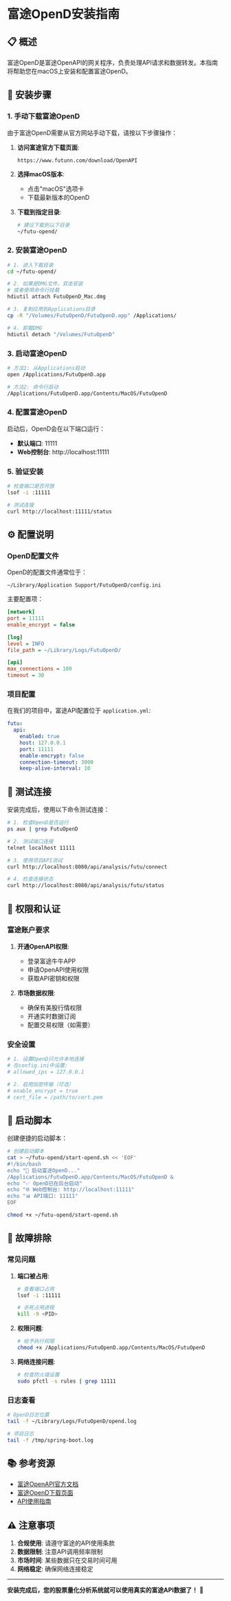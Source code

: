 # 富途OpenD安装指南

## 📋 概述

富途OpenD是富途OpenAPI的网关程序，负责处理API请求和数据转发。本指南将帮助您在macOS上安装和配置富途OpenD。

## 🔧 安装步骤

### 1. 手动下载富途OpenD

由于富途OpenD需要从官方网站手动下载，请按以下步骤操作：

1. **访问富途官方下载页面**:
   ```
   https://www.futunn.com/download/OpenAPI
   ```

2. **选择macOS版本**:
   - 点击"macOS"选项卡
   - 下载最新版本的OpenD

3. **下载到指定目录**:
   ```bash
   # 建议下载到以下目录
   ~/futu-opend/
   ```

### 2. 安装富途OpenD

```bash
# 1. 进入下载目录
cd ~/futu-opend/

# 2. 如果是DMG文件，双击安装
# 或者使用命令行挂载
hdiutil attach FutuOpenD_Mac.dmg

# 3. 复制应用到Applications目录
cp -R "/Volumes/FutuOpenD/FutuOpenD.app" /Applications/

# 4. 卸载DMG
hdiutil detach "/Volumes/FutuOpenD"
```

### 3. 启动富途OpenD

```bash
# 方法1: 从Applications启动
open /Applications/FutuOpenD.app

# 方法2: 命令行启动
/Applications/FutuOpenD.app/Contents/MacOS/FutuOpenD
```

### 4. 配置富途OpenD

启动后，OpenD会在以下端口运行：
- **默认端口**: 11111
- **Web控制台**: http://localhost:11111

### 5. 验证安装

```bash
# 检查端口是否开放
lsof -i :11111

# 测试连接
curl http://localhost:11111/status
```

## ⚙️ 配置说明

### OpenD配置文件

OpenD的配置文件通常位于：
```
~/Library/Application Support/FutuOpenD/config.ini
```

主要配置项：
```ini
[network]
port = 11111
enable_encrypt = false

[log]
level = INFO
file_path = ~/Library/Logs/FutuOpenD/

[api]
max_connections = 100
timeout = 30
```

### 项目配置

在我们的项目中，富途API配置位于 `application.yml`:

```yaml
futu:
  api:
    enabled: true
    host: 127.0.0.1
    port: 11111
    enable-encrypt: false
    connection-timeout: 3000
    keep-alive-interval: 10
```

## 🧪 测试连接

安装完成后，使用以下命令测试连接：

```bash
# 1. 检查OpenD是否运行
ps aux | grep FutuOpenD

# 2. 测试端口连接
telnet localhost 11111

# 3. 使用项目API测试
curl http://localhost:8080/api/analysis/futu/connect

# 4. 检查连接状态
curl http://localhost:8080/api/analysis/futu/status
```

## 🔐 权限和认证

### 富途账户要求

1. **开通OpenAPI权限**:
   - 登录富途牛牛APP
   - 申请OpenAPI使用权限
   - 获取API密钥和权限

2. **市场数据权限**:
   - 确保有美股行情权限
   - 开通实时数据订阅
   - 配置交易权限（如需要）

### 安全设置

```bash
# 1. 设置OpenD只允许本地连接
# 在config.ini中设置:
# allowed_ips = 127.0.0.1

# 2. 启用加密传输（可选）
# enable_encrypt = true
# cert_file = /path/to/cert.pem
```

## 🚀 启动脚本

创建便捷的启动脚本：

```bash
# 创建启动脚本
cat > ~/futu-opend/start-opend.sh << 'EOF'
#!/bin/bash
echo "🚀 启动富途OpenD..."
/Applications/FutuOpenD.app/Contents/MacOS/FutuOpenD &
echo "✅ OpenD已在后台启动"
echo "🌐 Web控制台: http://localhost:11111"
echo "📊 API端口: 11111"
EOF

chmod +x ~/futu-opend/start-opend.sh
```

## 🔧 故障排除

### 常见问题

1. **端口被占用**:
   ```bash
   # 查看端口占用
   lsof -i :11111
   
   # 杀死占用进程
   kill -9 <PID>
   ```

2. **权限问题**:
   ```bash
   # 给予执行权限
   chmod +x /Applications/FutuOpenD.app/Contents/MacOS/FutuOpenD
   ```

3. **网络连接问题**:
   ```bash
   # 检查防火墙设置
   sudo pfctl -s rules | grep 11111
   ```

### 日志查看

```bash
# OpenD日志位置
tail -f ~/Library/Logs/FutuOpenD/opend.log

# 项目日志
tail -f /tmp/spring-boot.log
```

## 📚 参考资源

- [富途OpenAPI官方文档](https://openapi.futunn.com/)
- [富途OpenD下载页面](https://www.futunn.com/download/OpenAPI)
- [API使用指南](https://openapi.futunn.com/futu-api-doc/)

## ⚠️ 注意事项

1. **合规使用**: 请遵守富途的API使用条款
2. **数据限制**: 注意API调用频率限制
3. **市场时间**: 某些数据只在交易时间可用
4. **网络稳定**: 确保网络连接稳定

---

**安装完成后，您的股票量化分析系统就可以使用真实的富途API数据了！** 🚀
